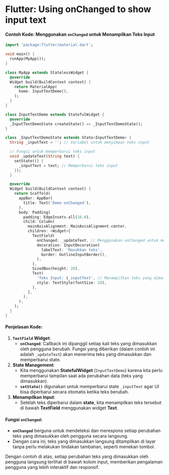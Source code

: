 # Flutter: Using onChanged to show input text

#### Contoh Kode: Menggunakan `onChanged` untuk Menampilkan Teks Input

```dart
import 'package:flutter/material.dart';

void main() {
  runApp(MyApp());
}

class MyApp extends StatelessWidget {
  @override
  Widget build(BuildContext context) {
    return MaterialApp(
      home: InputTextDemo(),
    );
  }
}

class InputTextDemo extends StatefulWidget {
  @override
  _InputTextDemoState createState() => _InputTextDemoState();
}

class _InputTextDemoState extends State<InputTextDemo> {
  String _inputText = ''; // Variabel untuk menyimpan teks input

  // Fungsi untuk memperbarui teks input
  void _updateText(String text) {
    setState(() {
      _inputText = text; // Memperbarui teks input
    });
  }

  @override
  Widget build(BuildContext context) {
    return Scaffold(
      appBar: AppBar(
        title: Text('Demo onChanged'),
      ),
      body: Padding(
        padding: EdgeInsets.all(16.0),
        child: Column(
          mainAxisAlignment: MainAxisAlignment.center,
          children: <Widget>[
            TextField(
              onChanged: _updateText, // Menggunakan onChanged untuk mendengarkan perubahan teks
              decoration: InputDecoration(
                labelText: 'Masukkan teks',
                border: OutlineInputBorder(),
              ),
            ),
            SizedBox(height: 20),
            Text(
              'Teks Input: $_inputText', // Menampilkan teks yang dimasukkan
              style: TextStyle(fontSize: 20),
            ),
          ],
        ),
      ),
    );
  }
}
```

#### Penjelasan Kode:

1. **`TextField` Widget**:
   * **`onChanged`**: Callback ini dipanggil setiap kali teks yang dimasukkan oleh pengguna berubah. Fungsi yang diberikan (dalam contoh ini adalah `_updateText`) akan menerima teks yang dimasukkan dan memperbarui state.
2. **State Management**:
   * Kita menggunakan **StatefulWidget** (`InputTextDemo`) karena kita perlu memperbarui tampilan saat ada perubahan data (teks yang dimasukkan).
   * **`setState()`** digunakan untuk memperbarui state `_inputText` agar UI bisa diperbarui secara otomatis ketika teks berubah.
3. **Menampilkan Input**:
   * Setelah teks diperbarui dalam **state**, kita menampilkan teks tersebut di bawah **TextField** menggunakan widget **Text**.

#### Fungsi `onChanged`:

* **`onChanged`** berguna untuk mendeteksi dan merespons setiap perubahan teks yang dimasukkan oleh pengguna secara langsung.
* Dengan cara ini, teks yang dimasukkan langsung ditampilkan di layar tanpa perlu melakukan tindakan tambahan, seperti menekan tombol.

Dengan contoh di atas, setiap perubahan teks yang dimasukkan oleh pengguna langsung terlihat di bawah kolom input, memberikan pengalaman pengguna yang lebih interaktif dan responsif.
